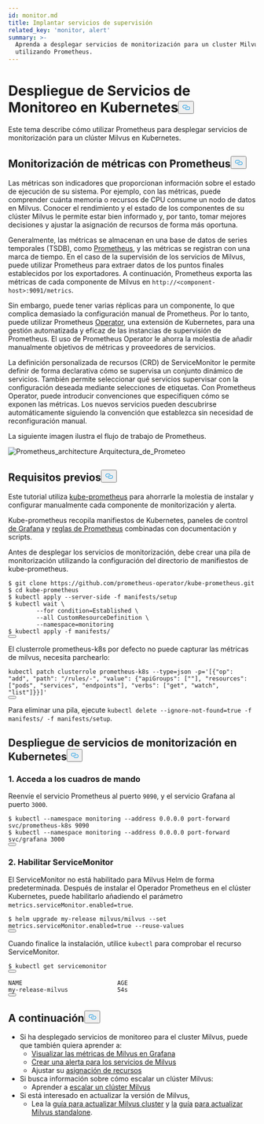 ```yaml
---
id: monitor.md
title: Implantar servicios de supervisión
related_key: 'monitor, alert'
summary: >-
  Aprenda a desplegar servicios de monitorización para un cluster Milvus
  utilizando Prometheus.
---
```

<h1 id="Deploying-Monitoring-Services-on-Kubernetes" class="common-anchor-header">Despliegue de Servicios de Monitoreo en Kubernetes<button data-href="#Deploying-Monitoring-Services-on-Kubernetes" class="anchor-icon" translate="no">
      <svg translate="no"
        aria-hidden="true"
        focusable="false"
        height="20"
        version="1.1"
        viewBox="0 0 16 16"
        width="16"
      >
        <path
          fill="#0092E4"
          fill-rule="evenodd"
          d="M4 9h1v1H4c-1.5 0-3-1.69-3-3.5S2.55 3 4 3h4c1.45 0 3 1.69 3 3.5 0 1.41-.91 2.72-2 3.25V8.59c.58-.45 1-1.27 1-2.09C10 5.22 8.98 4 8 4H4c-.98 0-2 1.22-2 2.5S3 9 4 9zm9-3h-1v1h1c1 0 2 1.22 2 2.5S13.98 12 13 12H9c-.98 0-2-1.22-2-2.5 0-.83.42-1.64 1-2.09V6.25c-1.09.53-2 1.84-2 3.25C6 11.31 7.55 13 9 13h4c1.45 0 3-1.69 3-3.5S14.5 6 13 6z"
        ></path>
      </svg>
    </button></h1><p>Este tema describe cómo utilizar Prometheus para desplegar servicios de monitorización para un clúster Milvus en Kubernetes.</p>
<h2 id="Monitor-metrics-with-Prometheus" class="common-anchor-header">Monitorización de métricas con Prometheus<button data-href="#Monitor-metrics-with-Prometheus" class="anchor-icon" translate="no">
      <svg translate="no"
        aria-hidden="true"
        focusable="false"
        height="20"
        version="1.1"
        viewBox="0 0 16 16"
        width="16"
      >
        <path
          fill="#0092E4"
          fill-rule="evenodd"
          d="M4 9h1v1H4c-1.5 0-3-1.69-3-3.5S2.55 3 4 3h4c1.45 0 3 1.69 3 3.5 0 1.41-.91 2.72-2 3.25V8.59c.58-.45 1-1.27 1-2.09C10 5.22 8.98 4 8 4H4c-.98 0-2 1.22-2 2.5S3 9 4 9zm9-3h-1v1h1c1 0 2 1.22 2 2.5S13.98 12 13 12H9c-.98 0-2-1.22-2-2.5 0-.83.42-1.64 1-2.09V6.25c-1.09.53-2 1.84-2 3.25C6 11.31 7.55 13 9 13h4c1.45 0 3-1.69 3-3.5S14.5 6 13 6z"
        ></path>
      </svg>
    </button></h2><p>Las métricas son indicadores que proporcionan información sobre el estado de ejecución de su sistema. Por ejemplo, con las métricas, puede comprender cuánta memoria o recursos de CPU consume un nodo de datos en Milvus. Conocer el rendimiento y el estado de los componentes de su clúster Milvus le permite estar bien informado y, por tanto, tomar mejores decisiones y ajustar la asignación de recursos de forma más oportuna.</p>
<p>Generalmente, las métricas se almacenan en una base de datos de series temporales (TSDB), como <a href="https://prometheus.io/">Prometheus</a>, y las métricas se registran con una marca de tiempo. En el caso de la supervisión de los servicios de Milvus, puede utilizar Prometheus para extraer datos de los puntos finales establecidos por los exportadores. A continuación, Prometheus exporta las métricas de cada componente de Milvus en <code translate="no">http://&lt;component-host&gt;:9091/metrics</code>.</p>
<p>Sin embargo, puede tener varias réplicas para un componente, lo que complica demasiado la configuración manual de Prometheus. Por lo tanto, puede utilizar Prometheus <a href="https://github.com/prometheus-operator/prometheus-operator">Operator</a>, una extensión de Kubernetes, para una gestión automatizada y eficaz de las instancias de supervisión de Prometheus. El uso de Prometheus Operator le ahorra la molestia de añadir manualmente objetivos de métricas y proveedores de servicios.</p>
<p>La definición personalizada de recursos (CRD) de ServiceMonitor le permite definir de forma declarativa cómo se supervisa un conjunto dinámico de servicios. También permite seleccionar qué servicios supervisar con la configuración deseada mediante selecciones de etiquetas. Con Prometheus Operator, puede introducir convenciones que especifiquen cómo se exponen las métricas. Los nuevos servicios pueden descubrirse automáticamente siguiendo la convención que establezca sin necesidad de reconfiguración manual.</p>
<p>La siguiente imagen ilustra el flujo de trabajo de Prometheus.</p>
<p>
  
   <span class="img-wrapper"> <img translate="no" src="/docs/v2.5.x/assets/prometheus_architecture.png" alt="Prometheus_architecture" class="doc-image" id="prometheus_architecture" />
   </span> <span class="img-wrapper"> <span>Arquitectura_de_Prometeo</span> </span></p>
<h2 id="Prerequisites" class="common-anchor-header">Requisitos previos<button data-href="#Prerequisites" class="anchor-icon" translate="no">
      <svg translate="no"
        aria-hidden="true"
        focusable="false"
        height="20"
        version="1.1"
        viewBox="0 0 16 16"
        width="16"
      >
        <path
          fill="#0092E4"
          fill-rule="evenodd"
          d="M4 9h1v1H4c-1.5 0-3-1.69-3-3.5S2.55 3 4 3h4c1.45 0 3 1.69 3 3.5 0 1.41-.91 2.72-2 3.25V8.59c.58-.45 1-1.27 1-2.09C10 5.22 8.98 4 8 4H4c-.98 0-2 1.22-2 2.5S3 9 4 9zm9-3h-1v1h1c1 0 2 1.22 2 2.5S13.98 12 13 12H9c-.98 0-2-1.22-2-2.5 0-.83.42-1.64 1-2.09V6.25c-1.09.53-2 1.84-2 3.25C6 11.31 7.55 13 9 13h4c1.45 0 3-1.69 3-3.5S14.5 6 13 6z"
        ></path>
      </svg>
    </button></h2><p>Este tutorial utiliza <a href="https://github.com/prometheus-operator/kube-prometheus">kube-prometheus</a> para ahorrarle la molestia de instalar y configurar manualmente cada componente de monitorización y alerta.</p>
<p>Kube-prometheus recopila manifiestos de Kubernetes, paneles de control <a href="http://grafana.com/">de Grafana</a> y <a href="https://prometheus.io/docs/prometheus/latest/configuration/recording_rules/">reglas de Prometheus</a> combinadas con documentación y scripts.</p>
<p>Antes de desplegar los servicios de monitorización, debe crear una pila de monitorización utilizando la configuración del directorio de manifiestos de kube-prometheus.</p>
<pre><code translate="no">$ git <span class="hljs-built_in">clone</span> https://github.com/prometheus-operator/kube-prometheus.git
$ <span class="hljs-built_in">cd</span> kube-prometheus
$ kubectl apply --server-side -f manifests/setup
$ kubectl <span class="hljs-built_in">wait</span> \
        --<span class="hljs-keyword">for</span> condition=Established \
        --all CustomResourceDefinition \
        --namespace=monitoring
$ kubectl apply -f manifests/
<button class="copy-code-btn"></button></code></pre>
<div class="alert note">
El clusterrole prometheus-k8s por defecto no puede capturar las métricas de milvus, necesita parchearlo:</div>
<pre><code translate="no" class="language-bash">kubectl patch clusterrole prometheus-k8s --<span class="hljs-built_in">type</span>=json -p=<span class="hljs-string">&#x27;[{&quot;op&quot;: &quot;add&quot;, &quot;path&quot;: &quot;/rules/-&quot;, &quot;value&quot;: {&quot;apiGroups&quot;: [&quot;&quot;], &quot;resources&quot;: [&quot;pods&quot;, &quot;services&quot;, &quot;endpoints&quot;], &quot;verbs&quot;: [&quot;get&quot;, &quot;watch&quot;, &quot;list&quot;]}}]&#x27;</span>
<button class="copy-code-btn"></button></code></pre>
<p>Para eliminar una pila, ejecute <code translate="no">kubectl delete --ignore-not-found=true -f manifests/ -f manifests/setup</code>.</p>
<h2 id="Deploy-monitoring-services-on-Kubernetes" class="common-anchor-header">Despliegue de servicios de monitorización en Kubernetes<button data-href="#Deploy-monitoring-services-on-Kubernetes" class="anchor-icon" translate="no">
      <svg translate="no"
        aria-hidden="true"
        focusable="false"
        height="20"
        version="1.1"
        viewBox="0 0 16 16"
        width="16"
      >
        <path
          fill="#0092E4"
          fill-rule="evenodd"
          d="M4 9h1v1H4c-1.5 0-3-1.69-3-3.5S2.55 3 4 3h4c1.45 0 3 1.69 3 3.5 0 1.41-.91 2.72-2 3.25V8.59c.58-.45 1-1.27 1-2.09C10 5.22 8.98 4 8 4H4c-.98 0-2 1.22-2 2.5S3 9 4 9zm9-3h-1v1h1c1 0 2 1.22 2 2.5S13.98 12 13 12H9c-.98 0-2-1.22-2-2.5 0-.83.42-1.64 1-2.09V6.25c-1.09.53-2 1.84-2 3.25C6 11.31 7.55 13 9 13h4c1.45 0 3-1.69 3-3.5S14.5 6 13 6z"
        ></path>
      </svg>
    </button></h2><h3 id="1-Access-the-dashboards" class="common-anchor-header">1. Acceda a los cuadros de mando</h3><p>Reenvíe el servicio Prometheus al puerto <code translate="no">9090</code>, y el servicio Grafana al puerto <code translate="no">3000</code>.</p>
<pre><code translate="no">$ kubectl --namespace monitoring --address 0.0.0.0 port-forward svc/prometheus-k8s 9090
$ kubectl --namespace monitoring --address 0.0.0.0 port-forward svc/grafana 3000
<button class="copy-code-btn"></button></code></pre>
<h3 id="2-Enable-ServiceMonitor" class="common-anchor-header">2. Habilitar ServiceMonitor</h3><p>El ServiceMonitor no está habilitado para Milvus Helm de forma predeterminada. Después de instalar el Operador Prometheus en el clúster Kubernetes, puede habilitarlo añadiendo el parámetro <code translate="no">metrics.serviceMonitor.enabled=true</code>.</p>
<pre><code translate="no">$ helm upgrade my-release milvus/milvus --<span class="hljs-built_in">set</span> metrics.serviceMonitor.enabled=<span class="hljs-literal">true</span> --reuse-values
<button class="copy-code-btn"></button></code></pre>
<p>Cuando finalice la instalación, utilice <code translate="no">kubectl</code> para comprobar el recurso ServiceMonitor.</p>
<pre><code translate="no">$ kubectl <span class="hljs-keyword">get</span> servicemonitor
<button class="copy-code-btn"></button></code></pre>
<pre><code translate="no">NAME                           AGE
my-release-milvus              54s
<button class="copy-code-btn"></button></code></pre>
<h2 id="Whats-next" class="common-anchor-header">A continuación<button data-href="#Whats-next" class="anchor-icon" translate="no">
      <svg translate="no"
        aria-hidden="true"
        focusable="false"
        height="20"
        version="1.1"
        viewBox="0 0 16 16"
        width="16"
      >
        <path
          fill="#0092E4"
          fill-rule="evenodd"
          d="M4 9h1v1H4c-1.5 0-3-1.69-3-3.5S2.55 3 4 3h4c1.45 0 3 1.69 3 3.5 0 1.41-.91 2.72-2 3.25V8.59c.58-.45 1-1.27 1-2.09C10 5.22 8.98 4 8 4H4c-.98 0-2 1.22-2 2.5S3 9 4 9zm9-3h-1v1h1c1 0 2 1.22 2 2.5S13.98 12 13 12H9c-.98 0-2-1.22-2-2.5 0-.83.42-1.64 1-2.09V6.25c-1.09.53-2 1.84-2 3.25C6 11.31 7.55 13 9 13h4c1.45 0 3-1.69 3-3.5S14.5 6 13 6z"
        ></path>
      </svg>
    </button></h2><ul>
<li>Si ha desplegado servicios de monitoreo para el cluster Milvus, puede que también quiera aprender a:<ul>
<li><a href="/docs/es/visualize.md">Visualizar las métricas de Milvus en Grafana</a></li>
<li><a href="/docs/es/alert.md">Crear una alerta para los servicios de Milvus</a></li>
<li>Ajustar su <a href="/docs/es/allocate.md">asignación de recursos</a></li>
</ul></li>
<li>Si busca información sobre cómo escalar un clúster Milvus:<ul>
<li>Aprender a <a href="/docs/es/scaleout.md">escalar un clúster Milvus</a></li>
</ul></li>
<li>Si está interesado en actualizar la versión de Milvus,<ul>
<li>Lea la <a href="/docs/es/upgrade_milvus_cluster-operator.md">guía para actualizar Milvus cluster</a> y <a href="/docs/es/upgrade_milvus_standalone-operator.md">la</a> <a href="/docs/es/upgrade_milvus_cluster-operator.md">guía</a> <a href="/docs/es/upgrade_milvus_standalone-operator.md">para actualizar Milvus standalone</a>.</li>
</ul></li>
</ul>

